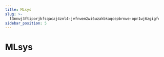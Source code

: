 ```yaml
---
title: MLsys
slug: >-
  l3nnwj3ftiporjkfsqacaj4znl4-jvfnwem2wi6uzakbkaqcepbrnwe-opn1wj6zgigfcok7mvfc4engncd-opn1wj
sidebar_position: 5
---
```



# MLsys

